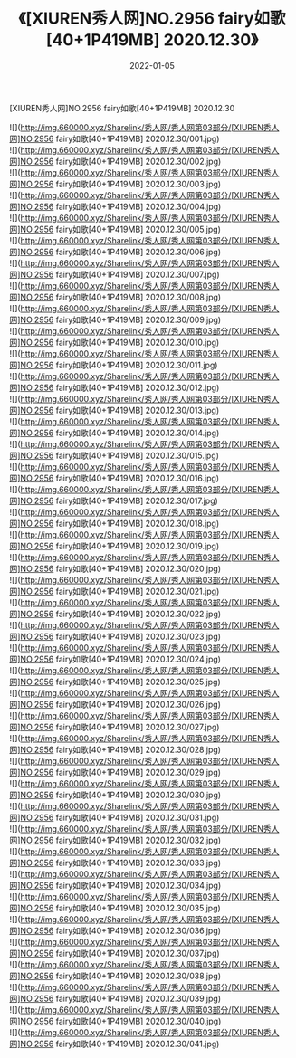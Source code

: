 ﻿---
layout: post
title:  《[XIUREN秀人网]NO.2956 fairy如歌[40+1P419MB] 2020.12.30》
date:   2022-01-05
img: http://img.660000.xyz/Sharelink/秀人网/秀人网第03部分/[XIUREN秀人网]NO.2956 fairy如歌[40+1P419MB] 2020.12.30/000.jpg
categories: [美女, 清纯, 唯美]
---

[XIUREN秀人网]NO.2956 fairy如歌[40+1P419MB] 2020.12.30

 ![](http://img.660000.xyz/Sharelink/秀人网/秀人网第03部分/[XIUREN秀人网]NO.2956 fairy如歌[40+1P419MB] 2020.12.30/001.jpg) <br>![](http://img.660000.xyz/Sharelink/秀人网/秀人网第03部分/[XIUREN秀人网]NO.2956 fairy如歌[40+1P419MB] 2020.12.30/002.jpg) <br>![](http://img.660000.xyz/Sharelink/秀人网/秀人网第03部分/[XIUREN秀人网]NO.2956 fairy如歌[40+1P419MB] 2020.12.30/003.jpg) <br>![](http://img.660000.xyz/Sharelink/秀人网/秀人网第03部分/[XIUREN秀人网]NO.2956 fairy如歌[40+1P419MB] 2020.12.30/004.jpg) <br>![](http://img.660000.xyz/Sharelink/秀人网/秀人网第03部分/[XIUREN秀人网]NO.2956 fairy如歌[40+1P419MB] 2020.12.30/005.jpg) <br>![](http://img.660000.xyz/Sharelink/秀人网/秀人网第03部分/[XIUREN秀人网]NO.2956 fairy如歌[40+1P419MB] 2020.12.30/006.jpg) <br>![](http://img.660000.xyz/Sharelink/秀人网/秀人网第03部分/[XIUREN秀人网]NO.2956 fairy如歌[40+1P419MB] 2020.12.30/007.jpg) <br>![](http://img.660000.xyz/Sharelink/秀人网/秀人网第03部分/[XIUREN秀人网]NO.2956 fairy如歌[40+1P419MB] 2020.12.30/008.jpg) <br>![](http://img.660000.xyz/Sharelink/秀人网/秀人网第03部分/[XIUREN秀人网]NO.2956 fairy如歌[40+1P419MB] 2020.12.30/009.jpg) <br>![](http://img.660000.xyz/Sharelink/秀人网/秀人网第03部分/[XIUREN秀人网]NO.2956 fairy如歌[40+1P419MB] 2020.12.30/010.jpg) <br>![](http://img.660000.xyz/Sharelink/秀人网/秀人网第03部分/[XIUREN秀人网]NO.2956 fairy如歌[40+1P419MB] 2020.12.30/011.jpg) <br>![](http://img.660000.xyz/Sharelink/秀人网/秀人网第03部分/[XIUREN秀人网]NO.2956 fairy如歌[40+1P419MB] 2020.12.30/012.jpg) <br>![](http://img.660000.xyz/Sharelink/秀人网/秀人网第03部分/[XIUREN秀人网]NO.2956 fairy如歌[40+1P419MB] 2020.12.30/013.jpg) <br>![](http://img.660000.xyz/Sharelink/秀人网/秀人网第03部分/[XIUREN秀人网]NO.2956 fairy如歌[40+1P419MB] 2020.12.30/014.jpg) <br>![](http://img.660000.xyz/Sharelink/秀人网/秀人网第03部分/[XIUREN秀人网]NO.2956 fairy如歌[40+1P419MB] 2020.12.30/015.jpg) <br>![](http://img.660000.xyz/Sharelink/秀人网/秀人网第03部分/[XIUREN秀人网]NO.2956 fairy如歌[40+1P419MB] 2020.12.30/016.jpg) <br>![](http://img.660000.xyz/Sharelink/秀人网/秀人网第03部分/[XIUREN秀人网]NO.2956 fairy如歌[40+1P419MB] 2020.12.30/017.jpg) <br>![](http://img.660000.xyz/Sharelink/秀人网/秀人网第03部分/[XIUREN秀人网]NO.2956 fairy如歌[40+1P419MB] 2020.12.30/018.jpg) <br>![](http://img.660000.xyz/Sharelink/秀人网/秀人网第03部分/[XIUREN秀人网]NO.2956 fairy如歌[40+1P419MB] 2020.12.30/019.jpg) <br>![](http://img.660000.xyz/Sharelink/秀人网/秀人网第03部分/[XIUREN秀人网]NO.2956 fairy如歌[40+1P419MB] 2020.12.30/020.jpg) <br>![](http://img.660000.xyz/Sharelink/秀人网/秀人网第03部分/[XIUREN秀人网]NO.2956 fairy如歌[40+1P419MB] 2020.12.30/021.jpg) <br>![](http://img.660000.xyz/Sharelink/秀人网/秀人网第03部分/[XIUREN秀人网]NO.2956 fairy如歌[40+1P419MB] 2020.12.30/022.jpg) <br>![](http://img.660000.xyz/Sharelink/秀人网/秀人网第03部分/[XIUREN秀人网]NO.2956 fairy如歌[40+1P419MB] 2020.12.30/023.jpg) <br>![](http://img.660000.xyz/Sharelink/秀人网/秀人网第03部分/[XIUREN秀人网]NO.2956 fairy如歌[40+1P419MB] 2020.12.30/024.jpg) <br>![](http://img.660000.xyz/Sharelink/秀人网/秀人网第03部分/[XIUREN秀人网]NO.2956 fairy如歌[40+1P419MB] 2020.12.30/025.jpg) <br>![](http://img.660000.xyz/Sharelink/秀人网/秀人网第03部分/[XIUREN秀人网]NO.2956 fairy如歌[40+1P419MB] 2020.12.30/026.jpg) <br>![](http://img.660000.xyz/Sharelink/秀人网/秀人网第03部分/[XIUREN秀人网]NO.2956 fairy如歌[40+1P419MB] 2020.12.30/027.jpg) <br>![](http://img.660000.xyz/Sharelink/秀人网/秀人网第03部分/[XIUREN秀人网]NO.2956 fairy如歌[40+1P419MB] 2020.12.30/028.jpg) <br>![](http://img.660000.xyz/Sharelink/秀人网/秀人网第03部分/[XIUREN秀人网]NO.2956 fairy如歌[40+1P419MB] 2020.12.30/029.jpg) <br>![](http://img.660000.xyz/Sharelink/秀人网/秀人网第03部分/[XIUREN秀人网]NO.2956 fairy如歌[40+1P419MB] 2020.12.30/030.jpg) <br>![](http://img.660000.xyz/Sharelink/秀人网/秀人网第03部分/[XIUREN秀人网]NO.2956 fairy如歌[40+1P419MB] 2020.12.30/031.jpg) <br>![](http://img.660000.xyz/Sharelink/秀人网/秀人网第03部分/[XIUREN秀人网]NO.2956 fairy如歌[40+1P419MB] 2020.12.30/032.jpg) <br>![](http://img.660000.xyz/Sharelink/秀人网/秀人网第03部分/[XIUREN秀人网]NO.2956 fairy如歌[40+1P419MB] 2020.12.30/033.jpg) <br>![](http://img.660000.xyz/Sharelink/秀人网/秀人网第03部分/[XIUREN秀人网]NO.2956 fairy如歌[40+1P419MB] 2020.12.30/034.jpg) <br>![](http://img.660000.xyz/Sharelink/秀人网/秀人网第03部分/[XIUREN秀人网]NO.2956 fairy如歌[40+1P419MB] 2020.12.30/035.jpg) <br>![](http://img.660000.xyz/Sharelink/秀人网/秀人网第03部分/[XIUREN秀人网]NO.2956 fairy如歌[40+1P419MB] 2020.12.30/036.jpg) <br>![](http://img.660000.xyz/Sharelink/秀人网/秀人网第03部分/[XIUREN秀人网]NO.2956 fairy如歌[40+1P419MB] 2020.12.30/037.jpg) <br>![](http://img.660000.xyz/Sharelink/秀人网/秀人网第03部分/[XIUREN秀人网]NO.2956 fairy如歌[40+1P419MB] 2020.12.30/038.jpg) <br>![](http://img.660000.xyz/Sharelink/秀人网/秀人网第03部分/[XIUREN秀人网]NO.2956 fairy如歌[40+1P419MB] 2020.12.30/039.jpg) <br>![](http://img.660000.xyz/Sharelink/秀人网/秀人网第03部分/[XIUREN秀人网]NO.2956 fairy如歌[40+1P419MB] 2020.12.30/040.jpg) <br>![](http://img.660000.xyz/Sharelink/秀人网/秀人网第03部分/[XIUREN秀人网]NO.2956 fairy如歌[40+1P419MB] 2020.12.30/041.jpg) <br>